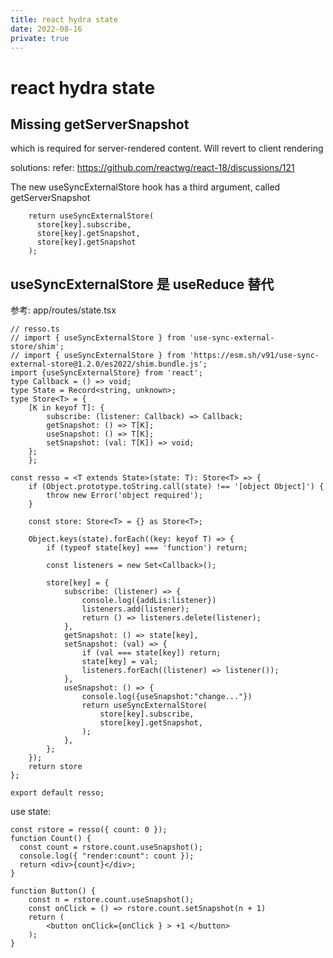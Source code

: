 ```yaml
---
title: react hydra state
date: 2022-08-16
private: true
---
```

# react hydra state

## Missing getServerSnapshot
which is required for server-rendered content. Will revert to client rendering

solutions: refer: https://github.com/reactwg/react-18/discussions/121

The new useSyncExternalStore hook has a third argument, called getServerSnapshot

        return useSyncExternalStore(
          store[key].subscribe,
          store[key].getSnapshot,
          store[key].getSnapshot
        );

## useSyncExternalStore 是 useReduce 替代
参考: app/routes/state.tsx

    // resso.ts
    // import { useSyncExternalStore } from 'use-sync-external-store/shim';
    // import { useSyncExternalStore } from 'https://esm.sh/v91/use-sync-external-store@1.2.0/es2022/shim.bundle.js';
    import {useSyncExternalStore} from 'react';
    type Callback = () => void;
    type State = Record<string, unknown>;
    type Store<T> = {
        [K in keyof T]: {
            subscribe: (listener: Callback) => Callback;
            getSnapshot: () => T[K];
            useSnapshot: () => T[K];
            setSnapshot: (val: T[K]) => void;
        };
        };

    const resso = <T extends State>(state: T): Store<T> => {
        if (Object.prototype.toString.call(state) !== '[object Object]') {
            throw new Error('object required');
        }

        const store: Store<T> = {} as Store<T>;

        Object.keys(state).forEach((key: keyof T) => {
            if (typeof state[key] === 'function') return;

            const listeners = new Set<Callback>();

            store[key] = {
                subscribe: (listener) => {
                    console.log({addLis:listener})
                    listeners.add(listener);
                    return () => listeners.delete(listener);
                },
                getSnapshot: () => state[key],
                setSnapshot: (val) => {
                    if (val === state[key]) return;
                    state[key] = val;
                    listeners.forEach((listener) => listener());
                },
                useSnapshot: () => {
                    console.log({useSnapshot:"change..."})
                    return useSyncExternalStore(
                        store[key].subscribe,
                        store[key].getSnapshot,
                    );
                },
            };
        });
        return store
    };

    export default resso;

use state:

    const rstore = resso({ count: 0 });
    function Count() {
      const count = rstore.count.useSnapshot();
      console.log({ "render:count": count });
      return <div>{count}</div>;
    }

    function Button() {
        const n = rstore.count.useSnapshot();
        const onClick = () => rstore.count.setSnapshot(n + 1)
        return (
            <button onClick={onClick } > +1 </button>
        );
    }